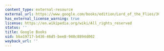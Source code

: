 ```yaml
---
content_type: external-resource
external_url: https://www.google.com/books/edition/Lord_of_the_Flies/3C-4dsIGlEgC?hl=en&gbpv=1
has_external_license_warning: true
license: https://en.wikipedia.org/wiki/All_rights_reserved
status: ''
title: Google Books
uid: bba19717-b436-46d5-bee8-940c8894d002
wayback_url: ''
---
```

